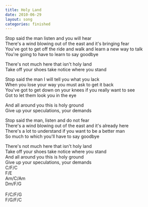 ```yaml
---
title: Holy Land
date: 2010-06-29
layout: song
categories: finished
---
```

Stop said the man listen and you will hear  
There's a wind blowing out of the east and it's bringing fear  
You've got to get off the ride and walk and learn a new way to talk  
You're going to have to learn to say goodbye

<div class="chorus">
  There's not much here that isn't holy land<br/>
  Take off your shoes take notice where you stand
</div>

Stop said the man I will tell you what you lack  
When you lose your way you must ask to get it back  
You've got to get down on your knees if you really want to see  
Got to let them look you in the eye

<div class="chorus">
  And all around you this is holy ground<br/>
  Give up your speculations, your demands
</div>

Stop said the man, listen and do not fear  
There's a wind blowing out of the east and it's already here  
There's a lot to understand if you want to be a better man  
So much to which you'll have to say goodbye

<div class="chorus">
  There's not much here that isn't holy land<br/>
  Take off your shoes take notice where you stand<br/>
  And all around you this is holy ground<br/>
  Give up your speculations, your demands
</div>

<div class="chords">
  C/F/C<br/>
  F/E<br/>
  Am/C/Am<br/>
  Dm/F/G<br/>
  <br/>
  F/C/F/G<br/>
  F/G/F/C
</div>
